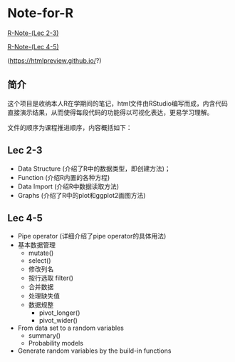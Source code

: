 # Note-for-R

[R-Note-(Lec 2-3)](https://htmlpreview.github.io/?https://github.com/Luoberer/Note-for-R-Lec/blob/main/Note-for-R--Lec-2-3-.html)

[R-Note-(Lec 4-5)](https://htmlpreview.github.io/?https://github.com/Luoberer/Note-for-R-Lec/blob/main/Note-for-R--Lec-4-.html)

(https://htmlpreview.github.io/?)

## 简介

这个项目是收纳本人R在学期间的笔记，html文件由RStudio编写而成，内含代码直接演示结果，从而使得每段代码的功能得以可视化表达，更易学习理解。

文件的顺序为课程推进顺序，内容概括如下：

## Lec 2-3
+ Data Structure (介绍了R中的数据类型，即创建方法)；
+ Function (介绍R内置的各种方程)
+ Data Import (介绍R中数据读取方法)
+ Graphs (介绍了R中的plot和ggplot2画图方法)

## Lec 4-5
+ Pipe operator (详细介绍了pipe operator的具体用法)
+ 基本数据管理
  + mutate()
  + select()
  + 修改列名
  + 按行选取 filter()
  + 合并数据
  + 处理缺失值 
  + 数据规整
    + pivot_longer()
    + pivot_wider()
+ From data set to a random variables
  + summary()
  + Probability models
+ Generate random variables by the build-in functions
